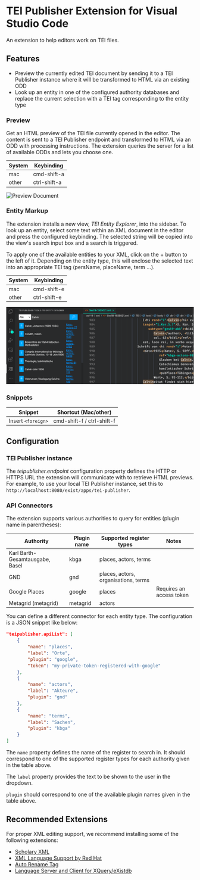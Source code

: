 # TEI Publisher Extension for Visual Studio Code

An extension to help editors work on TEI files. 

## Features

* Preview the currently edited TEI document by sending it to a TEI Publisher instance where it will be transformed to HTML via an existing ODD
* Look up an entity in one of the configured authority databases and replace the current selection with a TEI tag corresponding to the entity type

### Preview

Get an HTML preview of the TEI file currently opened in the editor. The content is sent to a TEI Publisher endpoint and transformed to HTML via an ODD with processing instructions. The extension queries the server for a list of available ODDs and lets you choose one.

System | Keybinding
---------|----------
 mac | cmd-shift-a
 other | ctrl-shift-a

![Preview Document](media/screen-preview.gif)

### Entity Markup

The extension installs a new view, _TEI Entity Explorer_, into the sidebar. To look up an entity, select some text within an XML document in the editor and press the configured keybinding. The selected string will be copied into the view's search input box and a search is triggered.

To apply one of the available entities to your XML, click on the + button to the left of it. Depending on the entity type, this will enclose the selected text into an appropriate TEI tag (persName, placeName, term ...).

System | Keybinding
---------|----------
 mac | cmd-shift-e
 other | ctrl-shift-e

![TEI Entity Explorer](media/vscode-entity-explorer.png)

 ### Snippets

Snippet | Shortcut (Mac/other)
---------|----------
 Insert `<foreign>` | cmd-shift-f / ctrl-shift-f

## Configuration

### TEI Publisher instance

The _teipublisher.endpoint_ configuration property defines the HTTP or HTTPS URL the extension will communicate with to retrieve HTML previews. For example, to use your local TEI Publisher instance, set this to `http://localhost:8080/exist/apps/tei-publisher`.

### API Connectors

The extension supports various authorities to query for entities (plugin name in parentheses):


Authority | Plugin name | Supported register types | Notes
---------|----------|---------|------------
Karl Barth-Gesamtausgabe, Basel | kbga | places, actors, terms |
GND | gnd | places, actors, organisations, terms |
Google Places | google | places | Requires an access token
Metagrid (metagrid) | metagrid | actors |

You can define a different connector for each entity type. The configuration is a JSON snippet like below:

```json
"teipublisher.apiList": [
    {
        "name": "places",
        "label": "Orte",
        "plugin": "google",
        "token": "my-private-token-registered-with-google"
    },
    {
        "name": "actors",
        "label": "Akteure",
        "plugin": "gnd"
    },
    {
        "name": "terms",
        "label": "Sachen",
        "plugin": "kbga"
    }
]
```

The `name` property defines the name of the register to search in. It should correspond to one of the supported register types for each authority given in the table above.

The `label` property provides the text to be shown to the user in the dropdown.

`plugin` should correspond to one of the available plugin names given in the table above.

## Recommended Extensions

For proper XML editing support, we recommend installing some of the following extensions:

* [Scholary XML](https://marketplace.visualstudio.com/items?itemName=raffazizzi.sxml)
* [XML Language Support by Red Hat](https://marketplace.visualstudio.com/items?itemName=redhat.vscode-xml)
* [Auto Rename Tag](https://marketplace.visualstudio.com/items?itemName=formulahendry.auto-rename-tag)
* [Language Server and Client for XQuery/eXistdb](https://marketplace.visualstudio.com/items?itemName=eXist-db.existdb-vscode)
